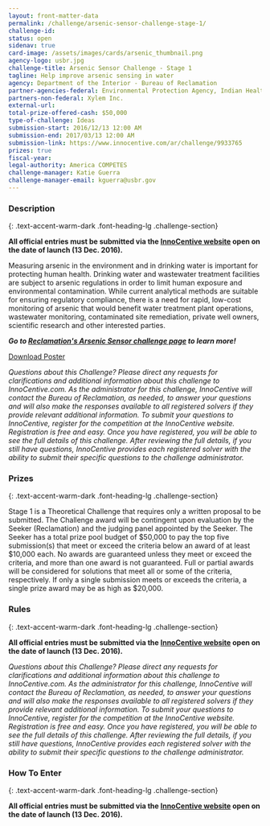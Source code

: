 ```yaml
---
layout: front-matter-data
permalink: /challenge/arsenic-sensor-challenge-stage-1/
challenge-id: 
status: open
sidenav: true
card-image: /assets/images/cards/arsenic_thumbnail.png
agency-logo: usbr.jpg
challenge-title: Arsenic Sensor Challenge - Stage 1
tagline: Help improve arsenic sensing in water
agency: Department of the Interior - Bureau of Reclamation
partner-agencies-federal: Environmental Protection Agency, Indian Health Service, National Institute of Standards and Technology, Agricultural Research Service, United States Geological Survey, United States Agency for International Development
partners-non-federal: Xylem Inc.
external-url:
total-prize-offered-cash: $50,000
type-of-challenge: Ideas
submission-start: 2016/12/13 12:00 AM
submission-end: 2017/03/13 12:00 AM
submission-link: https://www.innocentive.com/ar/challenge/9933765
prizes: true
fiscal-year:
legal-authority: America COMPETES
challenge-manager: Katie Guerra
challenge-manager-email: kguerra@usbr.gov
---
```


<!-- Description start -->
### Description
{: .text-accent-warm-dark .font-heading-lg .challenge-section}

<p><strong>All official entries must be submitted via the <a href="https://www.innocentive.com/ar/challenge/9933765">InnoCentive website</a> open on the date of launch (13 Dec. 2016).</strong></p>
<p>Measuring <span class="il">arsenic</span> in the environment and in drinking water is important for protecting human health. Drinking water and wastewater treatment facilities are subject to <span class="il">arsenic</span> regulations in order to limit human exposure and environmental contamination. While current analytical methods are suitable for ensuring regulatory compliance, there is a need for rapid, low-cost monitoring of <span class="il">arsenic</span> that would benefit water treatment plant operations, wastewater monitoring, contaminated site remediation, private well owners, scientific research and other interested parties.</p>
<p><em><strong>Go to <a href="https://www.usbr.gov/research/challenge/arsenicsensor.html">Reclamation's Arsenic Sensor challenge page</a> to learn more!</strong></em> &nbsp;</p>
<p><a href="https://www.usbr.gov/research/challenge/docs/arsenic508.pdf">Download Poster</a></p>
<p><em>Questions about this Challenge? Please direct any requests for clarifications and additional information about this challenge to InnoCentive.com. As the administrator for this challenge, InnoCentive will contact the Bureau of Reclamation, as needed, to answer your questions and will also make the responses available to all registered solvers if they provide relevant additional information. To submit your questions to InnoCentive, register for the competition at the InnoCentive website. Registration is free and easy. Once you have registered, you will be able to see the full details of this challenge. After reviewing the full details, if you still have questions, InnoCentive provides each registered solver with the ability to submit their specific questions to the challenge administrator.</em> &nbsp;</p>

<!-- Prizes start -->
### Prizes
{: .text-accent-warm-dark .font-heading-lg .challenge-section}

<p>Stage 1 is a Theoretical Challenge that requires only a written proposal to be submitted. The Challenge award will be contingent upon evaluation by the Seeker (Reclamation) and the judging panel appointed by the Seeker. The Seeker has a total prize pool budget of $50,000 to pay the top five submission(s) that meet or exceed the criteria below an award of at least $10,000 each. No awards are guaranteed unless they meet or exceed the criteria, and more than one award is not guaranteed. Full or partial awards will be considered for solutions that meet all or some of the criteria, respectively. If only a single submission meets or exceeds the criteria, a single prize award may be as high as $20,000.</p>

<!-- Rules start -->
### Rules 
{: .text-accent-warm-dark .font-heading-lg .challenge-section}

<p><strong>All official entries must be submitted via the <a href="https://www.innocentive.com/ar/challenge/9933765">InnoCentive website</a> open on the date of launch (13 Dec. 2016).</strong></p>
<p><em>Questions about this Challenge? Please direct any requests for clarifications and additional information about this challenge to InnoCentive.com. As the administrator for this challenge, InnoCentive will contact the Bureau of Reclamation, as needed, to answer your questions and will also make the responses available to all registered solvers if they provide relevant additional information. To submit your questions to InnoCentive, register for the competition at the InnoCentive website. Registration is free and easy. Once you have registered, you will be able to see the full details of this challenge. After reviewing the full details, if you still have questions, InnoCentive provides each registered solver with the ability to submit their specific questions to the challenge administrator.</em> &nbsp;</p>

<!--  How To Enter start -->
### How To Enter
{: .text-accent-warm-dark .font-heading-lg .challenge-section}

<p><strong>All official entries must be submitted via the <a href="https://www.innocentive.com/ar/challenge/9933765">InnoCentive website</a> open on the date of launch (13 Dec. 2016).</strong></p>
